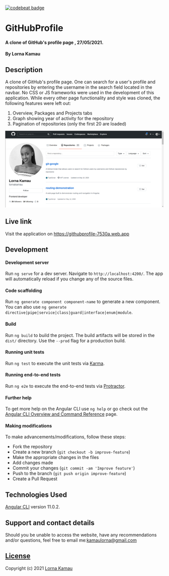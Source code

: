 [![codebeat badge](https://codebeat.co/badges/dcfe6f01-c3eb-400e-8875-78a84b9a0c79)](https://codebeat.co/projects/github-com-lornakamau-git-google-master)
# GitHubProfile
#### A clone of GitHub's profile page , 27/05/2021.
#### By Lorna Kamau

## Description
A clone of GitHub's profile page. One can search for a user's profile and repositories by entering the username in the search field located in the navbar.  No CSS or JS frameworks were used in the development of this application.
While every other page functionality and style was cloned, the following features were left out:
1. Overview, Packages and Projects tabs
2. Graph showing year of activity for the repository
3. Pagination of repositories (only the first 20 are loaded)

![landing](src/assets/images/landing.jpg)

## Live link
Visit the application on https://githubprofile-7530a.web.app

## Development

#### Development server

Run `ng serve` for a dev server. Navigate to `http://localhost:4200/`. The app will automatically reload if you change any of the source files.

#### Code scaffolding

Run `ng generate component component-name` to generate a new component. You can also use `ng generate directive|pipe|service|class|guard|interface|enum|module`.

#### Build

Run `ng build` to build the project. The build artifacts will be stored in the `dist/` directory. Use the `--prod` flag for a production build.

#### Running unit tests

Run `ng test` to execute the unit tests via [Karma](https://karma-runner.github.io).

#### Running end-to-end tests

Run `ng e2e` to execute the end-to-end tests via [Protractor](http://www.protractortest.org/).

#### Further help

To get more help on the Angular CLI use `ng help` or go check out the [Angular CLI Overview and Command Reference](https://angular.io/cli) page.


#### Making modifications

To make advancements/modifications, follow these steps:

- Fork the repository
- Create a new branch (`git checkout -b improve-feature`)
- Make the appropriate changes in the files
- Add changes made
- Commit your changes (`git commit -am 'Improve feature'`)
- Push to the branch (`git push origin improve-feature`)
- Create a Pull Request 

## Technologies Used

[Angular CLI](https://github.com/angular/angular-cli) version 11.0.2.

## Support and contact details

Should you be unable to access the website, have any recommendations and/or questions, feel free to email me:[kamaulorna@gmail.com](mailto:kamaulorna@gmail.com)

## [License](https://github.com/lornakamau/git-google/blob/master/LICENSE.md)

Copyright (c) 2021 [Lorna Kamau](https://github.com/lornakamau)  

